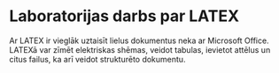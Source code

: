 # Laboratorijas darbs par LATEX
  
  Ar LATEX ir vieglāk uztaisīt lielus dokumentus neka ar Microsoft Office. LATEXā var zīmēt elektriskas shēmas, veidot tabulas, ievietot attēlus un citus failus, ka arī veidot strukturēto dokumentu.

